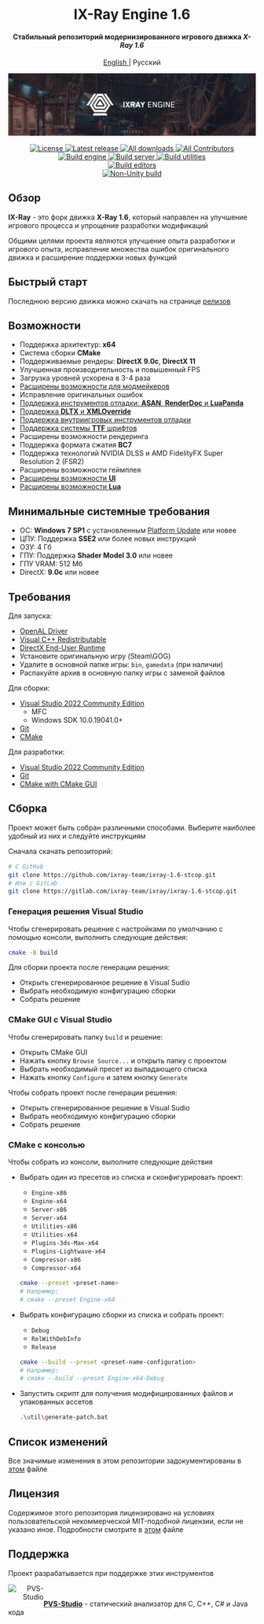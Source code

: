 <div align="center">
  <h1>IX-Ray Engine 1.6</h1>

  <h4>Стабильный репозиторий модернизированного игрового движка <i>X-Ray 1.6</i></h4>

  <p>
    <a href="../README.md">
      English
    </a>
    |
    Русский
  </p>

  <p>
    <a href="https://github.com/ixray-team">
      <img src="../src/Assets/Splash_long.png" alt="IX-Ray 1.6" />
    </a>
  </p>

  <p>
    <a href="./LICENSE.rus.md">
      <img src="https://img.shields.io/badge/License-Non--commercial-red.svg" alt="License" />
    </a>
    <a href="https://github.com/ixray-team/ixray-1.6-stcop/releases/tag/r1.1.1">
      <img src="https://img.shields.io/github/v/release/ixray-team/ixray-1.6-stcop?include_prereleases&label=Release" alt="Latest release" />
    </a>
    <a href="https://github.com/ixray-team/ixray-1.6-stcop/releases">
      <img src="https://img.shields.io/github/downloads/ixray-team/ixray-1.6-stcop/total?label=Downloads" alt="All downloads" />
    </a>
    <a href="https://github.com/ixray-team/ixray-1.6-stcop/graphs/contributors">
      <img src="https://img.shields.io/github/contributors/ixray-team/ixray-1.6-stcop.svg?label=Contributors" alt="All Contributors" />
    </a>
    <br />
    <a href="https://github.com/ixray-team/ixray-1.6-stcop/actions/workflows/build-engine.yml">
      <img src="https://github.com/ixray-team/ixray-1.6-stcop/actions/workflows/build-engine.yml/badge.svg" alt="Build engine" />
    </a>
    <a href="https://github.com/ixray-team/ixray-1.6-stcop/actions/workflows/build-server.yml">
      <img src="https://github.com/ixray-team/ixray-1.6-stcop/actions/workflows/build-server.yml/badge.svg" alt="Build server" />
    </a>
    <a href="https://github.com/ixray-team/ixray-1.6-stcop/actions/workflows/build-utilities.yml">
      <img src="https://github.com/ixray-team/ixray-1.6-stcop/actions/workflows/build-utilities.yml/badge.svg" alt="Build utilities" />
    </a>
    <br />
    <a href="https://github.com/ixray-team/ixray-1.6-stcop/actions/workflows/build-editors.yml">
      <img src="https://github.com/ixray-team/ixray-1.6-stcop/actions/workflows/build-editors.yml/badge.svg" alt="Build editors" />
    </a>
    <br />
    <a href="https://github.com/ixray-team/ixray-1.6-stcop/actions/workflows/nonunity-build.yml">
      <img src="https://github.com/ixray-team/ixray-1.6-stcop/actions/workflows/nonunity-build.yml/badge.svg" alt="Non-Unity build" />
    </a>
  </p>
</div>

## Обзор

__IX-Ray__ - это форк движка __X-Ray 1.6__, который направлен на улучшение игрового процесса и упрощение разработки модификаций

Общими целями проекта являются улучшение опыта разработки и игрового опыта, исправление множества ошибок оригинального движка и расширение поддержки новых функций

## Быстрый старт

Последнюю версию движка можно скачать на странице [релизов](https://github.com/ixray-team/ixray-1.6-stcop/releases)

## Возможности

- Поддержка архитектур: __x64__
- Система сборки __CMake__
- Поддерживаемые рендеры: __DirectX 9.0c__, __DirectX 11__
- Улучшенная производительность и повышенный FPS
- Загрузка уровней ускорена в 3-4 раза
- [Расширены возможности для модмейкеров](https://github.com/ixray-team/ixray-1.6-stcop/wiki)
- Исправление оригинальных ошибок
- [Поддержка инструментов отладки: __ASAN__, __RenderDoc__ и __LuaPanda__](https://github.com/ixray-team/ixray-1.6-stcop/wiki/%D0%98%D0%BD%D1%82%D0%B5%D0%B3%D1%80%D0%B0%D1%86%D0%B8%D0%B8)
- [Поддержка __DLTX__ и __XMLOverride__](https://github.com/ixray-team/ixray-1.6-stcop/wiki#addons)
- [Поддержка внутриигровых инструментов отладки](https://github.com/ixray-team/ixray-1.6-stcop/wiki/In%E2%80%90Game-debugging-tools)
- [Поддержка системы __TTF__ шрифтов](https://github.com/ixray-team/ixray-1.6-stcop/wiki/Fonts)
- Расширены возможности рендеринга
- Поддержка формата сжатия __BC7__
- Поддержка технологий NVIDIA DLSS и AMD FidelityFX Super Resolution 2 (FSR2)
- Расширены возможности геймплея
- [Расширены возможности __UI__](https://github.com/ixray-team/ixray-1.6-stcop/wiki/UI:-%D0%9E%D0%B1%D1%89%D0%B5%D0%B5)
- [Расширены возможности  __Lua__](https://github.com/ixray-team/ixray-1.6-stcop/wiki#%D1%81%D0%BA%D1%80%D0%B8%D0%BF%D1%82%D1%8B-lua)

## Минимальные системные требования

- ОС: __Windows 7 SP1__ с установленным [Platform Update](https://msdn.microsoft.com/en-us/library/windows/desktop/jj863687.aspx) или новее
- ЦПУ: Поддержка __SSE2__ или более новых инструкций
- ОЗУ: 4 Гб
- ГПУ: Поддержка __Shader Model 3.0__ или новее
- ГПУ VRAM: 512 Мб
- DirectX: __9.0с__ или новее

## Требования

Для запуска:

- [OpenAL Driver](https://www.openal.org/downloads/)
- [Visual C++ Redistributable](https://www.microsoft.com/en-gb/download/details.aspx?id=48145)
- [DirectX End-User Runtime](https://www.microsoft.com/en-us/download/details.aspx?id=35)
- Установите оригинальную игру (Steam\GOG)
- Удалите в основной папке игры: `bin`, `gamedata` (при наличии)
- Распакуйте архив в основную папку игры с заменой файлов

Для сборки:

- [Visual Studio 2022 Community Edition](https://visualstudio.microsoft.com/vs/community/)
  - MFC
  - Windows SDK 10.0.19041.0+
- [Git](https://git-scm.com/downloads)
- [CMake](https://cmake.org/download/)

Для разработки:

- [Visual Studio 2022 Community Edition](https://visualstudio.microsoft.com/vs/community/)
- [Git](https://git-scm.com/downloads)
- [CMake with CMake GUI](https://cmake.org/download/)

## Сборка

Проект может быть собран различными способами. Выберите наиболее удобный из них и следуйте инструкциям

Сначала скачать репозиторий:

```sh
# С GitHub
git clone https://github.com/ixray-team/ixray-1.6-stcop.git
# Или с GitLab
git clone https://gitlab.com/ixray-team/ixray/ixray-1.6-stcop.git
```

### Генерация решения Visual Studio

Чтобы сгенерировать решение с настройками по умолчанию с помощью консоли, выполнить следующие действия:

  ```sh
  cmake -B build
  ```

Для сборки проекта после генерации решения:

- Открыть сгенерированное решение в Visual Sudio
- Выбрать необходимую конфигурацию сборки
- Собрать решение

### CMake GUI с Visual Studio

Чтобы сгенерировать папку `build` и решение:

- Открыть CMake GUI
- Нажать кнопку `Browse Source...` и открыть папку с проектом
- Выбрать необходимый пресет из выпадающего списка
- Нажать кнопку `Configure` и затем кнопку `Generate`

Чтобы собрать проект после генерации решения:

- Открыть сгенерированное решение в Visual Sudio
- Выбрать необходимую конфигурацию сборки
- Собрать решение

### CMake с консолью

Чтобы собрать из консоли, выполните следующие действия

- Выбрать один из пресетов из списка и сконфигурировать проект:

  - `Engine-x86`
  - `Engine-x64`
  - `Server-x86`
  - `Server-x64`
  - `Utilities-x86`
  - `Utilities-x64`
  - `Plugins-3ds-Max-x64`
  - `Plugins-Lightwave-x64`
  - `Compressor-x86`
  - `Compressor-x64`

  ```sh
  cmake --preset <preset-name>
  # Например:
  # cmake --preset Engine-x64
  ```

- Выбрать конфигурацию сборки из списка и собрать проект:

  - `Debug`
  - `RelWithDebInfo`
  - `Release`

  ```sh
  cmake --build --preset <preset-name-configuration>
  # Например:
  # cmake --build --preset Engine-x64-Debug
  ```

- Запустить скрипт для получения модифицированных файлов и упакованных ассетов

  ```sh
  .\util\generate-patch.bat
  ```

## Список изменений

Все значимые изменения в этом репозитории задокументированы в [этом](./CHANGELOG.rus.md) файле

## Лицензия

Содержимое этого репозитория лицензировано на условиях пользовательской некоммерческой MIT-подобной лицензии, если не указано иное. Подробности смотрите в [этом](./LICENSE.rus.md) файле

## Поддержка

Проект разрабатывается при поддержке этих инструментов

<div>
  <a href="https://pvs-studio.ru/ru/pvs-studio/?utm_source=website&utm_medium=github&utm_campaign=open_source" align="right">
    <img src="https://cdn.pvs-studio.com/static/images/logo/pvs_logo.png" alt="PVS-Studio" class="logo-footer" width="72" align="left" />
  </a>

  <br/>

  [__PVS-Studio__](https://pvs-studio.ru/ru/pvs-studio/?utm_source=website&utm_medium=github&utm_campaign=open_source) - статический анализатор для C, C++, C# и Java кода
</div>
